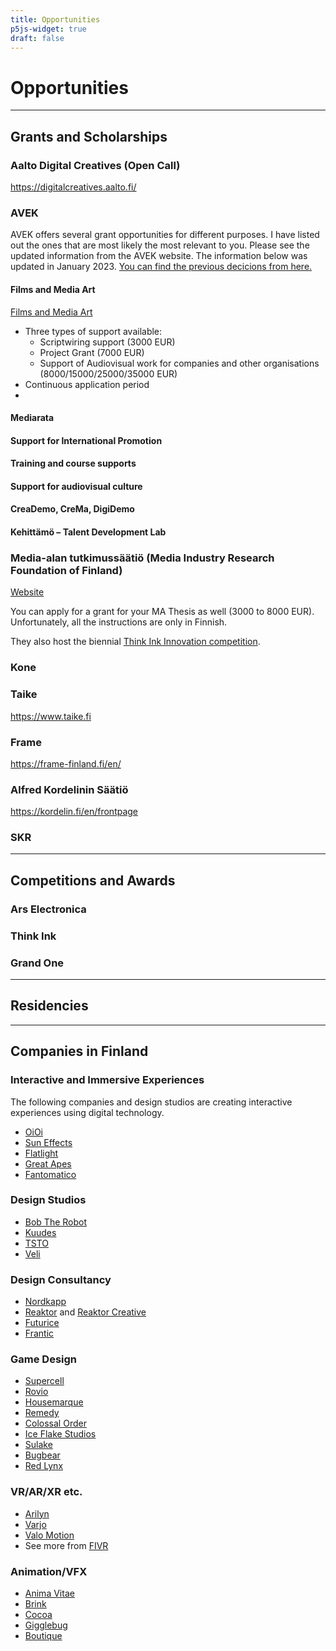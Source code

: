 ```yaml
---
title: Opportunities
p5js-widget: true
draft: false
---
```


# Opportunities

---

## Grants and Scholarships

### Aalto Digital Creatives (Open Call)

https://digitalcreatives.aalto.fi/

### AVEK

AVEK offers several grant opportunities for different purposes. I have listed out the ones that are most likely the most relevant to you. Please see the updated information from the AVEK website. The information below was updated in January 2023. [You can find the previous decicions from here.](https://www.kopiosto.fi/AVEK/tukipaatokset/avekin-tukipaatokset/)

#### Films and Media Art

[Films and Media Art](https://www.kopiosto.fi/en/AVEK/funding/avek-grants-and-support-guidelines/films-and-media-art/)

- Three types of support available:
  - Scriptwiring support (3000 EUR)
  - Project Grant (7000 EUR)
  - Support of Audiovisual work for companies and other organisations (8000/15000/25000/35000 EUR)
- Continuous application period
- 

#### Mediarata

#### Support for International Promotion

#### Training and course supports

#### Support for audiovisual culture

#### CreaDemo, CreMa, DigiDemo

#### Kehittämö – Talent Development Lab


### Media-alan tutkimussäätiö (Media Industry Research Foundation of Finland)

[Website](https://www.mediaalantutkimussaatio.fi/saatiosta/english/)

You can apply for a grant for your MA Thesis as well (3000 to 8000 EUR). Unfortunately, all the instructions are only in Finnish.

They also host the biennial [Think Ink Innovation competition](https://www.mediaalantutkimussaatio.fi/thinkink/english/).

### Kone

### Taike

https://www.taike.fi

### Frame

https://frame-finland.fi/en/

### Alfred Kordelinin Säätiö

https://kordelin.fi/en/frontpage

### SKR

---

## Competitions and Awards

### Ars Electronica

### Think Ink

### 

### Grand One


---

## Residencies

--- 

## Companies in Finland

### Interactive and Immersive Experiences

The following companies and design studios are creating interactive experiences using digital technology.

- [OiOi](https://oioi.fi/)
- [Sun Effects](http://www.suneffects.fi/en/)
- [Flatlight](https://www.flatlight.fi/)
- [Great Apes](https://www.greatapes.fi/)
- [Fantomatico](https://www.fantomatico.org/)

### Design Studios

- [Bob The Robot](https://www.bobtherobot.fi/)
- [Kuudes](https://kuudes.com/)
- [TSTO](https://www.tsto.org/)
- [Veli](https://veli.studio/)

### Design Consultancy

- [Nordkapp](https://www.nordkapp.fi/)
- [Reaktor](https://www.reaktor.com/) and [Reaktor Creative](https://www.reaktor.com/reaktor-creative/)
- [Futurice](https://futurice.com/)
- [Frantic](https://www.frantic.com/)

### Game Design

- [Supercell](https://supercell.com/en/)
- [Rovio](https://www.rovio.com/)
- [Housemarque](https://housemarque.com/)
- [Remedy](https://www.remedygames.com/)
- [Colossal Order](https://colossalorder.fi/)
- [Ice Flake Studios](http://iceflake.com/)
- [Sulake](https://www.sulake.com/)
- [Bugbear](http://bugbeargames.com/)
- [Red Lynx](https://www.redlynx.com/)

### VR/AR/XR etc.

- [Arilyn](https://arilyn.com/)
- [Varjo](https://varjo.com/)
- [Valo Motion](https://valomotion.com)
- See more from [FIVR](https://fivr.fi/companies/)

### Animation/VFX

- [Anima Vitae](https://anima.fi/)
- [Brink](https://brinkhelsinki.com/)
- [Cocoa](https://cocoa.fi/)
- [Gigglebug](https://gigglebugentertainment.com/)
- [Boutique](https://btq.fi/)